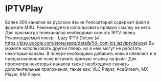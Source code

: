 # IPTVPlay
Более 300 каналов на русском языке
Репозиторий содержит файл в формате M3U.
Рекомендуется использовать прямую ссылку на него.
Для просмотра телеканалов необходимо скачать IPTV плеер.
Рекомендуемый плеер - Lazy IPTV Deluxe (# https://play.google.com/store/apps/details?id=com.lcs.lazyiptvdeluxe)
Вы можете использовать другой плеер, но в нëм могут не работать некоторые каналы.
В плеере необходимо добавить новый плейлист и в предназначенное поле вставить прямую ссылку на файл.
Для просмотра некоторых каналов также необходимо скачать дополнительные приложения,
такие как: VLC Player, AceStream, MX Player, KM Player.



